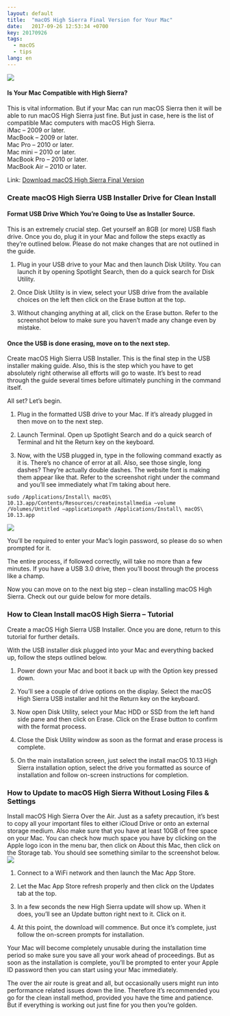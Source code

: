 ```yaml
---
layout: default
title:  "macOS High Sierra Final Version for Your Mac"
date:   2017-09-26 12:53:34 +0700
key: 20170926
tags:
  - macOS
  - tips
lang: en
---
```


![](/assets/images/macos-high-sierra.png)


#### Is Your Mac Compatible with High Sierra?

This is vital information. But if your Mac can run macOS Sierra then it will be able to run macOS High Sierra just fine. But just in case, here is the list of compatible Mac computers with macOS High Sierra.
<br>
iMac – 2009 or later.<br>
MacBook – 2009 or later.<br>
Mac Pro – 2010 or later.<br>
Mac mini – 2010 or later.<br>
MacBook Pro – 2010 or later.<br>
MacBook Air – 2010 or later.<br>


Link: [Download macOS High Sierra Final Version][appstore]


### Create macOS High Sierra USB Installer Drive for Clean Install

####  Format USB Drive Which You’re Going to Use as Installer Source.
  This is an extremely crucial step. Get yourself an 8GB (or more) USB flash drive. Once you do, plug it in your Mac and follow the steps exactly as they’re outlined below. Please do not make changes that are not outlined in the guide.

1. Plug in your USB drive to your Mac and then launch Disk Utility. You can launch it by opening Spotlight Search, then do a quick search for Disk Utility.

2. Once Disk Utility is in view, select your USB drive from the available choices on the left then click on the Erase button at the top.

3. Without changing anything at all, click on the Erase button. Refer to the screenshot below to make sure you haven’t made any change even by mistake.


#### Once the USB is done erasing, move on to the next step.

Create macOS High Sierra USB Installer.
This is the final step in the USB installer making guide. Also, this is the step which you have to get absolutely right otherwise all efforts will go to waste. It’s best to read through the guide several times before ultimately punching in the command itself.

All set? Let’s begin.

1. Plug in the formatted USB drive to your Mac. If it’s already plugged in then move on to the next step.

2. Launch Terminal. Open up Spotlight Search and do a quick search of Terminal and hit the Return key on the keyboard.

3. Now, with the USB plugged in, type in the following command exactly as it is. There’s no chance of error at all. Also, see those single, long dashes? They’re actually double dashes. The website font is making them appear like that. Refer to the screenshot right under the command and you’ll see immediately what I’m taking about here.

```
sudo /Applications/Install\ macOS\ 10.13.app/Contents/Resources/createinstallmedia –volume /Volumes/Untitled –applicationpath /Applications/Install\ macOS\ 10.13.app
```
![](/assets/images/disk-utility-erase-usb-step.png)

You’ll be required to enter your Mac’s login password, so please do so when prompted for it.

The entire process, if followed correctly, will take no more than a few minutes. If you have a USB 3.0 drive, then you’ll boost through the process like a champ.

Now you can move on to the next big step – clean installing macOS High Sierra. Check out our guide below for more details.



### How to Clean Install macOS High Sierra – Tutorial

Create a macOS High Sierra USB Installer. Once you are done, return to this tutorial for further details.

With the USB installer disk plugged into your Mac and everything backed up, follow the steps outlined below.

1. Power down your Mac and boot it back up with the Option key pressed down.

2. You’ll see a couple of drive options on the display. Select the macOS High Sierra USB installer and hit the Return key on the keyboard.

3. Now open Disk Utility, select your Mac HDD or SSD from the left hand side pane and then click on Erase. Click on the Erase button to confirm with the format process.

4. Close the Disk Utility window as soon as the format and erase process is complete.

5. On the main installation screen, just select the install macOS 10.13 High Sierra installation option, select the drive you formatted as source of installation and follow on-screen instructions for completion.

###  How to Update to macOS High Sierra Without Losing Files & Settings

Install macOS High Sierra Over the Air.
Just as a safety precaution, it’s best to copy all your important files to either iCloud Drive or onto an external storage medium. Also make sure that you have at least 10GB of free space on your Mac. You can check how much space you have by clicking on the Apple logo icon in the menu bar, then click on About this Mac, then click on the Storage tab. You should see something similar to the screenshot below.
![](/assets/images/mac-storage-space.png)

1. Connect to a WiFi network and then launch the Mac App Store.
2. Let the Mac App Store refresh properly and then click on the Updates tab at the top.
3. In a few seconds the new High Sierra update will show up. When it does, you’ll see an Update button right next to it. Click on it.

4. At this point, the download will commence. But once it’s complete, just follow the on-screen prompts for installation.

Your Mac will become completely unusable during the installation time period so make sure you save all your work ahead of proceedings. But as soon as the installation is complete, you’ll be prompted to enter your Apple ID password then you can start using your Mac immediately.

The over the air route is great and all, but occasionally users might run into performance related issues down the line. Therefore it’s recommended you go for the clean install method, provided you have the time and patience. But if everything is working out just fine for you then you’re golden.

[appstore]: https://itunes.apple.com/us/app/macos-high-sierra/id1246284741?mt=12


